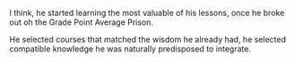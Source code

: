 I think, he started learning the most valuable of his lessons, once he
broke out oh the Grade Point Average Prison.

He selected courses that matched the wisdom he already had, he selected
compatible knowledge he was naturally predisposed to integrate.
